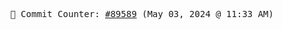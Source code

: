 <p align="center">
    <samp>
        📮 Commit Counter: <a href="https://github.com/Javascript-void0/Javascript-void0/commits/main">#89589</a> (May 03, 2024 @ 11:33 AM)
    </samp>
</p>